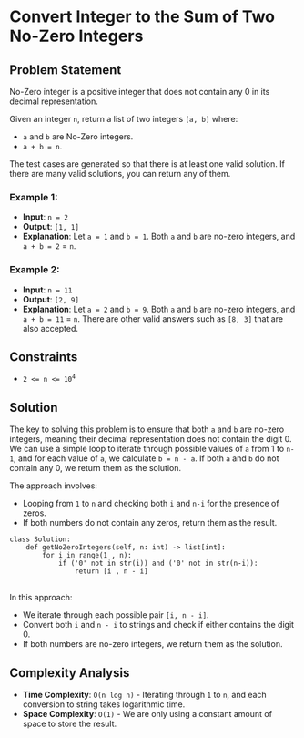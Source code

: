 
<h1>Convert Integer to the Sum of Two No-Zero Integers</h1>

<h2>Problem Statement</h2>

<p>No-Zero integer is a positive integer that does not contain any 0 in its decimal representation.</p>

<p>Given an integer <code>n</code>, return a list of two integers <code>[a, b]</code> where:</p>

<ul>
    <li><code>a</code> and <code>b</code> are No-Zero integers.</li>
    <li><code>a + b = n</code>.</li>
</ul>

<p>The test cases are generated so that there is at least one valid solution. If there are many valid solutions, you can return any of them.</p>

<h3>Example 1:</h3>
<ul>
    <li><strong>Input</strong>: <code>n = 2</code></li>
    <li><strong>Output</strong>: <code>[1, 1]</code></li>
    <li><strong>Explanation</strong>: Let <code>a = 1</code> and <code>b = 1</code>. Both <code>a</code> and <code>b</code> are no-zero integers, and <code>a + b = 2</code> = <code>n</code>.</li>
</ul>

<h3>Example 2:</h3>
<ul>
    <li><strong>Input</strong>: <code>n = 11</code></li>
    <li><strong>Output</strong>: <code>[2, 9]</code></li>
    <li><strong>Explanation</strong>: Let <code>a = 2</code> and <code>b = 9</code>. Both <code>a</code> and <code>b</code> are no-zero integers, and <code>a + b = 11</code> = <code>n</code>. There are other valid answers such as <code>[8, 3]</code> that are also accepted.</li>
</ul>

<h2>Constraints</h2>
<ul>
    <li><code>2 <= n <= 10<sup>4</sup></code></li>
</ul>

<h2>Solution</h2>

<p>The key to solving this problem is to ensure that both <code>a</code> and <code>b</code> are no-zero integers, meaning their decimal representation does not contain the digit 0. We can use a simple loop to iterate through possible values of <code>a</code> from 1 to <code>n-1</code>, and for each value of <code>a</code>, we calculate <code>b = n - a</code>. If both <code>a</code> and <code>b</code> do not contain any 0, we return them as the solution.</p>

<p>The approach involves:</p>
<ul>
    <li>Looping from <code>1</code> to <code>n</code> and checking both <code>i</code> and <code>n-i</code> for the presence of zeros.</li>
    <li>If both numbers do not contain any zeros, return them as the result.</li>
</ul>

<pre>
<code>class Solution:
    def getNoZeroIntegers(self, n: int) -> list[int]:
        for i in range(1 , n):
            if ('0' not in str(i)) and ('0' not in str(n-i)):
                return [i , n - i]
</code>
</pre>

<p>In this approach:</p>
<ul>
    <li>We iterate through each possible pair <code>[i, n - i]</code>.</li>
    <li>Convert both <code>i</code> and <code>n - i</code> to strings and check if either contains the digit 0.</li>
    <li>If both numbers are no-zero integers, we return them as the solution.</li>
</ul>

<h2>Complexity Analysis</h2>
<ul>
    <li><strong>Time Complexity</strong>: <code>O(n log n)</code> - Iterating through <code>1</code> to <code>n</code>, and each conversion to string takes logarithmic time.</li>
    <li><strong>Space Complexity</strong>: <code>O(1)</code> - We are only using a constant amount of space to store the result.</li>
</ul>

